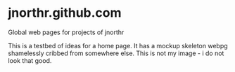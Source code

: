 jnorthr.github.com
==================

Global web pages for projects of jnorthr

This is a testbed of ideas for a home page. It has a mockup skeleton webpg shamelessly cribbed from somewhere else. This is not my image - i do not look that good.
